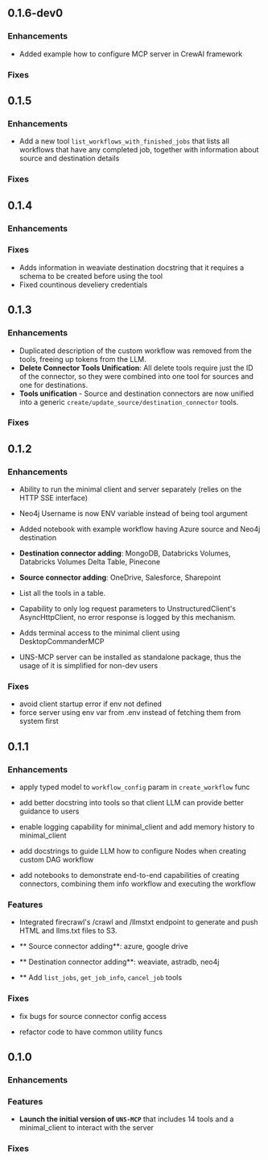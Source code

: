 ## 0.1.6-dev0

### Enhancements
- Added example how to configure MCP server in CrewAI framework

### Fixes

## 0.1.5

### Enhancements
- Add a new tool `list_workflows_with_finished_jobs` that lists all workflows that have any completed job, together
  with information about source and destination details

### Fixes

## 0.1.4

### Enhancements

### Fixes
- Adds information in weaviate destination docstring that it requires a schema to be created before using the tool
- Fixed countinous develiery credentials

## 0.1.3

### Enhancements

- Duplicated description of the custom workflow was removed from the tools, freeing up tokens from the LLM.
- **Delete Connector Tools Unification**: All delete tools require just the ID of the connector, so they were combined into one tool for sources and one for destinations.
- **Tools unification** - Source and destination connectors are now unified into a generic `create/update_source/destination_connector` tools.

### Fixes

## 0.1.2

### Enhancements

- Ability to run the minimal client and server separately (relies on the HTTP SSE interface)

- Neo4j Username is now ENV variable instead of being tool argument

- Added notebook with example workflow having Azure source and Neo4j destination

- **Destination connector adding**: MongoDB, Databricks Volumes, Databricks Volumes Delta Table, Pinecone

- **Source connector adding**: OneDrive, Salesforce, Sharepoint

- List all the tools in a table.

- Capability to only log request parameters to UnstructuredClient's AsyncHttpClient, no error response is logged by this mechanism.

- Adds terminal access to the minimal client using DesktopCommanderMCP

- UNS-MCP server can be installed as standalone package, thus the usage of it is simplified for non-dev users

### Fixes

- avoid client startup error if env not defined
- force server using env var from .env instead of fetching them from system first


## 0.1.1

### Enhancements

- apply typed model to `workflow_config` param in `create_workflow` func

- add better docstring into tools so that client LLM can provide better guidance to users

- enable logging capability for minimal_client and add memory history to minimal_client

- add docstrings to guide LLM how to configure Nodes when creating custom DAG workflow

- add notebooks to demonstrate end-to-end capabilities of creating connectors, combining them info workflow and executing the workflow

### Features

- Integrated firecrawl's /crawl and /llmstxt endpoint to generate and push HTML and llms.txt files to S3.

- ** Source connector adding**: azure, google drive

- ** Destination connector adding**: weaviate, astradb, neo4j

- ** Add `list_jobs`, `get_job_info`, `cancel_job` tools

### Fixes

- fix bugs for source connector config access

- refactor code to have common utility funcs


## 0.1.0

### Enhancements

### Features

- **Launch the initial version of `UNS-MCP`** that includes 14 tools and a minimal_client to interact with the server

### Fixes
